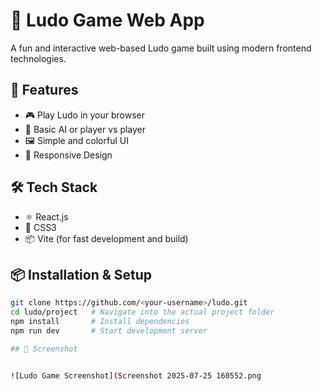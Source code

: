 # 🎲 Ludo Game Web App

A fun and interactive web-based Ludo game built using modern frontend technologies.

## 🚀 Features
- 🎮 Play Ludo in your browser
- 🧠 Basic AI or player vs player
- 🖼️ Simple and colorful UI
- 📱 Responsive Design

## 🛠️ Tech Stack
- ⚛️ React.js
- 🎨 CSS3
- 📦 Vite (for fast development and build)

## 📦 Installation & Setup

```bash
git clone https://github.com/<your-username>/ludo.git
cd ludo/project   # Navigate into the actual project folder
npm install       # Install dependencies
npm run dev       # Start development server

## 📸 Screenshot


![Ludo Game Screenshot](Screenshot 2025-07-25 160552.png

